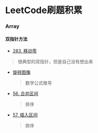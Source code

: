 # LeetCode刷题积累

### Array

#### 双指针方法

+ [283. 移动零](https://leetcode-cn.com/problems/move-zeroes/)

> 很典型的双指针，但是自己没有想出来

+ [旋转图像](https://leetcode-cn.com/problems/rotate-image/)

  > 数学公式推导

+ [56. 合并区间](https://leetcode-cn.com/problems/merge-intervals/)

  > 排序

+ [57. 插入区间](https://leetcode-cn.com/problems/insert-interval/)

  > 排序